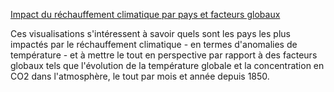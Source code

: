 [Impact du réchauffement climatique par pays et facteurs globaux](https://paysimpactrechauffement.github.io/)

Ces visualisations s'intéressent à savoir quels sont les pays les plus impactés par le réchauffement climatique - en termes d'anomalies de température - et à mettre le tout en perspective par rapport à des facteurs globaux tels que l'évolution de la température globale et la concentration en CO2 dans l'atmosphère, le tout par mois et année depuis 1850. 
